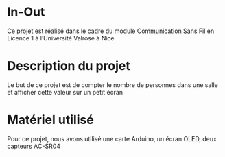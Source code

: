 # In-Out
Ce projet est réalisé dans le cadre du module Communication Sans Fil en Licence 1 à l’Université Valrose à Nice 

# Description du projet
Le but de ce projet est de compter le nombre de personnes dans une salle et afficher cette valeur sur un petit écran

# Matériel utilisé
Pour ce projet, nous avons utilisé une carte Arduino, un écran OLED, deux capteurs AC-SR04
